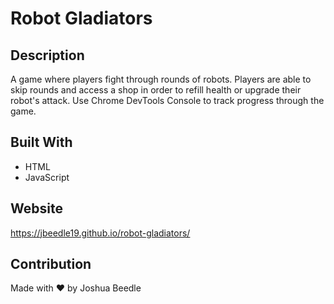 # Robot Gladiators

## Description
A game where players fight through rounds of robots. Players are able to skip rounds and access a shop in order to refill health or upgrade their robot's attack. Use Chrome DevTools Console to track progress through the game.

## Built With
* HTML
* JavaScript

## Website
https://jbeedle19.github.io/robot-gladiators/

## Contribution
Made with ❤️ by Joshua Beedle
